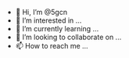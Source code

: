 - 👋 Hi, I’m @5gcn
- 👀 I’m interested in ...
- 🌱 I’m currently learning ...
- 💞️ I’m looking to collaborate on ...
- 📫 How to reach me ...

<!---
5gcn/5gcn is a ✨ special ✨ repository because its `README.md` (this file) appears on your GitHub profile.
You can click the Preview link to take a look at your changes.
--->
